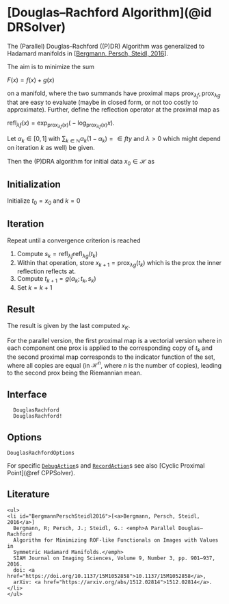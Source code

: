 # [Douglas–Rachford Algorithm](@id DRSolver)

The (Parallel) Douglas–Rachford ((P)DR) Algorithm was generalized to Hadamard
manifolds in [[Bergmann, Persch, Steidl, 2016](#BergmannPerschSteidl2016)].

The aim is to minimize the sum

$F(x) = f(x) + g(x)$

on a manifold, where the two summands have proximal maps
$\operatorname{prox}_{λ f}, \operatorname{prox}_{λ g}$ that are easy
to evaluate (maybe in closed form, or not too costly to approximate).
Further, define the reflection operator at the proximal map as

$\operatorname{refl}_{λ f}(x) = \exp_{\operatorname{prox}_{λ f}(x)} \bigl( -\log_{\operatorname{prox}_{λ f}(x)} x \bigr)$.

Let $\alpha_k ∈  [0,1]$ with $\sum_{k ∈ \mathbb N} \alpha_k(1-\alpha_k) =  ∈ fty$
and $λ > 0$ which might depend on iteration $k$ as well) be given.

Then the (P)DRA algorithm for initial data $x_0 ∈ \mathcal H$ as

## Initialization

Initialize $t_0 = x_0$ and $k=0$

## Iteration

Repeat until a convergence criterion is reached

1. Compute $s_k = \operatorname{refl}_{λ f}\operatorname{refl}_{λ g}(t_k)$
2. Within that operation, store $x_{k+1} = \operatorname{prox}_{λ g}(t_k)$ which is the prox the inner reflection reflects at.
3. Compute $t_{k+1} = g(\alpha_k; t_k, s_k)$
4. Set $k = k+1$

## Result

The result is given by the last computed $x_K$.

For the parallel version, the first proximal map is a vectorial version where
in each component one prox is applied to the corresponding copy of $t_k$ and
the second proximal map corresponds to the indicator function of the set,
where all copies are equal (in $\mathcal H^n$, where $n$ is the number of copies),
leading to the second prox being the Riemannian mean.

## Interface

```@docs
  DouglasRachford
  DouglasRachford!
```

## Options

```@docs
DouglasRachfordOptions
```

For specific [`DebugAction`](@ref)s and [`RecordAction`](@ref)s see also
[Cyclic Proximal Point](@ref CPPSolver).

## Literature

```@raw html
<ul>
<li id="BergmannPerschSteidl2016">[<a>Bergmann, Persch, Steidl, 2016</a>]
  Bergmann, R; Persch, J.; Steidl, G.: <emph>A Parallel Douglas–Rachford
  Algorithm for Minimizing ROF-like Functionals on Images with Values in
  Symmetric Hadamard Manifolds.</emph>
  SIAM Journal on Imaging Sciences, Volume 9, Number 3, pp. 901–937, 2016.
  doi: <a href="https://doi.org/10.1137/15M1052858">10.1137/15M1052858</a>,
  arXiv: <a href="https://arxiv.org/abs/1512.02814">1512.02814</a>.
</li>
</ul>
```
